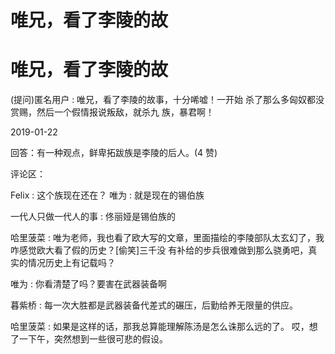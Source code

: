 # 唯兄，看了李陵的故

# 唯兄，看了李陵的故

(提问)匿名用户 : 唯兄，看了李陵的故事，十分唏嘘！一开始 杀了那么多匈奴都没赏赐，然后一个假情报说叛敌，就杀九 族，暴君啊！

2019-01-22

回答：有一种观点，鲜卑拓跋族是李陵的后人。(4 赞)

评论区：

Felix : 这个族现在还在？ 唯为 : 就是现在的锡伯族

一代人只做一代人的事 : 佟丽娅是锡伯族的

哈里菠菜 : 唯为老师，我也看了欧大写的文章，里面描绘的李陵部队太玄幻了，我咋感觉欧大看了假的历史？[偷笑]三千没 有补给的步兵很难做到那么骁勇吧，真实的情况历史上有记载吗？

唯为 : 你看清楚了吗？要害在武器装备啊

暮紫桥 : 每一次大胜都是武器装备代差式的碾压，后勤给养无限量的供应。

哈里菠菜 : 如果是这样的话，那我总算能理解陈汤是怎么诛那么远的了。 哎，想了一下午，突然想到一些很可悲的假设。